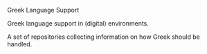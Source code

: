 Greek Language Support

Greek language support in (digital) environments.

A set of repositories collecting information on how Greek should be handled.
